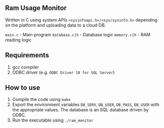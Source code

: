 ## Ram Usage Monitor 
Written in C using system APIs ```<sysinfoapi.h>/<sys/sysinfo.h>``` depending on the platform and uploading data to a cloud DB.

```main.c``` - Main program
```database.c|h``` - Database logic
```memory.c|h``` - RAM reading logic

## Requirements
1. gcc compiler
2. ODBC driver (e.g. ```ODBC Driver 18 for SQL Server```)

## How to use
1. Compile the code using ```make```
2. Export the environment variables ```DB_SERV```, ```DB_USER```, ```DB_PASS```, ```DB_USER``` with the appropriate values. The database is an SQL database driven by ODBC.
3. Run the executable using ```./ram_monitor```